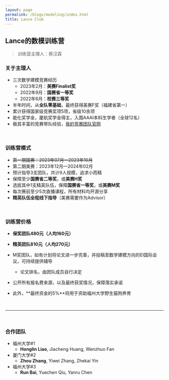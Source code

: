 ```yaml
---
layout: page
permalink: /blogs/modeling/index.html
title: Lance Club
---
```


## Lance的数模训练营

> 训练营主理人：蔡汉霖

### 关于主理人

- 三次数学建模竞赛经历
    - 2023年2月：**美赛Finalist奖**
    - 2022年9月：**国赛省一等奖**
    - 2022年6月：**校赛三等奖**
- 半年时间，从**全队零基础**，最终获得美赛F奖（福建省第一）
- 累计获得国家级竞赛奖项5项，省级10余项
- 能化奖学金，厦航奖学金得主，入围AAAI本科生学者（全球12名）
- 极其丰富的竞赛带队经验，[我的竞赛团队官网](https://fzuiot.site/)

<br>

### 训练营模式

- ~~第一期国赛：2023年07月—2023年10月~~
- 第二期美赛：2023年12月—2024年02月
- 预计指导3支团队，共计9人规模，追求小而精
- 保障至少**国赛省二等奖**，或**美赛H奖**
- 选拔其中1支精英队伍，保障**国赛省一等奖**，或**美赛M奖**
- 每次赛前至少5次直播课程，所有材料均开源分享
- **精英队伍全程线下指导**（美赛需要作为Advisor）

<br>

### 训练营价格

- **保奖团队480元（人均160元）**
- **精英团队810元（人均270元）**
- M奖团队，如有计划将论文进一步完善，并投稿至数学建模方向的EI国际会议，可持续提供辅导
  - 论文排名，由团队成员自行决定

- 公开所有报名费来源，以及最终获奖情况，保障落实承诺
- 此外，**最终资金的5%**将用于资助福州大学野生猫狗养育

<br>

---

<br>

### 合作团队

- 福州大学#1
  - **Honglin Liao**, Jiacheng Huang, Wenzhuo Fan
- 厦门大学#2
  - **Zhou Zhang**, Yiwei Zhang, Zhekai Yin
- 福州大学#3
  - **Run Bai**, Yuechen Qiu, Yanru Chen


<br>
